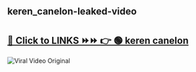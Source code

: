 
 ## keren_canelon-leaked-video 

# <h2><a href="https://clipsfans.com/keren_canelon&ref=git">🔗 Click to LINKS ⏩⏩ 👉 🟢 keren canelon </a></h2>

<a href="https://clipsfans.com/keren_canelon&ref=git" rel="nofollow" data-target="animated-image.originalLink"><img src="https://i.ibb.co.com/xMMVF88/686577567.gif" alt="Viral Video Original" style="max-width: 100%; display: inline-block;" data-target="animated-image.originalImage"></a>
